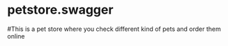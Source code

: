 # petstore.swagger
#This is a pet store where you check different kind of pets and order them online
